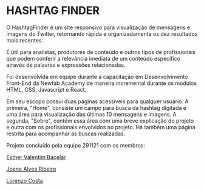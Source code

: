 # HASHTAG FINDER

O HashtagFinder é um site responsivo para visualização de mensagens e imagens do Twitter,
retornando rápida e organizadamente os dez resultados mais recentes.

É útil para analistas, produtores de conteúdo e outros tipos de profissionais
que podem conferir a relevância imediata de um conteúdo específico através de
palavras e expressões relacionadas.

Foi desenvolvida em equipe durante a capacitação em Desenvolvimento Front-End
da Newtab Academy de maneira incremental durante os módulos HTML, CSS, Javascript e React.

Em seu escopo possui duas páginas acessíveis para qualquer usuário. A primeira, "Home",
consiste um campo para busca da hashtag digitada e uma área para visualização das últimas
10 mensagens e imagens. A segunda, "Sobre", contém essa área com uma breve explicação do projeto e outra com os profissionais envolvidos no projeto.
Há também uma página restrita para acompanhar as buscas realizadas.

Projeto concluído pela equipe 291121 com os membros:

[Esther Valentim Bacelar](https://github.com/esthervbac)

[Joane Alves Ribeiro](https://github.com/joanealves)

[Lorenzo Costa](https://github.com/lorenzogcosta)
